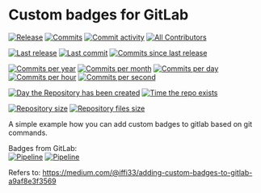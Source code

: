 # Custom badges for GitLab

[![Release](https://img.shields.io/badge/dynamic/json.svg?label=Release&url=https://gitlab.com/asdoi/gitlab_badges_sample/-/jobs/artifacts/master/raw/badges.json?job=build_badges&query=release_tag&colorB=brightgreen&logo=gitlab)]()
[![Commits](https://img.shields.io/badge/dynamic/json.svg?label=Commits&url=https://gitlab.com/asdoi/gitlab_badges_sample/-/jobs/artifacts/master/raw/badges.json?job=build_badges&query=commits&colorB=red)]()
[![Commit activity](https://img.shields.io/badge/dynamic/json.svg?label=Commit%20activity&url=https://gitlab.com/asdoi/gitlab_badges_sample/-/jobs/artifacts/master/raw/badges.json?job=build_badges&query=commit_activity&colorB=orange)]()
[![All Contributors](https://img.shields.io/badge/dynamic/json.svg?label=All%20contributors&url=https://gitlab.com/asdoi/gitlab_badges_sample/-/jobs/artifacts/master/raw/badges.json?job=build_badges&query=all_contributors&colorB=blue)]()

[![Last release](https://img.shields.io/badge/dynamic/json.svg?label=Last%20release&url=https://gitlab.com/asdoi/gitlab_badges_sample/-/jobs/artifacts/master/raw/badges.json?job=build_badges&query=last_release_date&colorB=brightgreen)]()
[![Last commit](https://img.shields.io/badge/dynamic/json.svg?label=Last%20commit&url=https://gitlab.com/asdoi/gitlab_badges_sample/-/jobs/artifacts/master/raw/badges.json?job=build_badges&query=last_commit_date&colorB=red)]()
[![Commits since last release](https://img.shields.io/badge/dynamic/json.svg?label=Commits%20since%20last%20release&url=https://gitlab.com/asdoi/gitlab_badges_sample/-/jobs/artifacts/master/raw/badges.json?job=build_badges&query=commits_since_last_release&colorB=blueviolet)]()

[![Commits per year](https://img.shields.io/badge/dynamic/json.svg?label=Commits%20per%20year&url=https://gitlab.com/asdoi/gitlab_badges_sample/-/jobs/artifacts/master/raw/badges.json?job=build_badges&query=commits_per_year&colorB=yellowgreen)]()
[![Commits per month](https://img.shields.io/badge/dynamic/json.svg?label=Commits%20per%20month&url=https://gitlab.com/asdoi/gitlab_badges_sample/-/jobs/artifacts/master/raw/badges.json?job=build_badges&query=commits_per_month&colorB=yellow)]()
[![Commits per day](https://img.shields.io/badge/dynamic/json.svg?label=Commits%20per%20day&url=https://gitlab.com/asdoi/gitlab_badges_sample/-/jobs/artifacts/master/raw/badges.json?job=build_badges&query=commits_per_day&colorB=informational)]()
[![Commits per hour](https://img.shields.io/badge/dynamic/json.svg?label=Commits%20per%20hour&url=https://gitlab.com/asdoi/gitlab_badges_sample/-/jobs/artifacts/master/raw/badges.json?job=build_badges&query=commits_per_hour&colorB=informational)]()
[![Commits per second](https://img.shields.io/badge/dynamic/json.svg?label=Commits%20per%20second&url=https://gitlab.com/asdoi/gitlab_badges_sample/-/jobs/artifacts/master/raw/badges.json?job=build_badges&query=commits_per_second&colorB=informational)]()

[![Day the Repository has been created](https://img.shields.io/badge/dynamic/json.svg?label=Created%20on&url=https://gitlab.com/asdoi/gitlab_badges_sample/-/jobs/artifacts/master/raw/badges.json?job=build_badges&query=repository_creation_day&colorB=9cf)]()
[![Time the repo exists](https://img.shields.io/badge/dynamic/json.svg?label=Time%20the%20repo%20exists&url=https://gitlab.com/asdoi/gitlab_badges_sample/-/jobs/artifacts/master/raw/badges.json?job=build_badges&query=time_repository_exists&colorB=green)]()

[![Repository size](https://img.shields.io/badge/dynamic/json.svg?label=Git%20repository%20size&url=https://gitlab.com/asdoi/gitlab_badges_sample/-/jobs/artifacts/master/raw/badges.json?job=build_badges&query=repository_size&colorB=inactive)]()
[![Repository files size](https://img.shields.io/badge/dynamic/json.svg?label=Git%20repository%20files%20size&url=https://gitlab.com/asdoi/gitlab_badges_sample/-/jobs/artifacts/master/raw/badges.json?job=build_badges&query=repository_file_size&colorB=inactive)]()


A simple example how you can add custom badges to gitlab based on git commands. 

Badges from GitLab:  
[![Pipeline](https://gitlab.com/asdoi/gitlab_badges_sample/badges/master/pipeline.svg)]()
[![Pipeline](https://gitlab.com/asdoi/gitlab_badges_sample/badges/master/coverage.svg?job=coverage)]()


Refers to: https://medium.com/@iffi33/adding-custom-badges-to-gitlab-a9af8e3f3569
